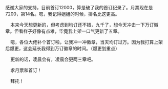感谢大家的支持，目前首订12000，算是破了我的首订纪录了。月票现在是7200，第14名。嗯，我记得姐姐的时候，排名比这更高。

    本来今天想更新的，但考虑到均订还不错，九千了，想今天冲击一下万订徽章。但看样子好像有点难，毕竟我上架一口气更新了五章。

    嗯，各位大佬补个首订啦，让我冲一冲徽章，当天均订过万。因为我打算上架后爆更，这会延长我得到万订徽章的时间。（爆更划重点）

    更新的话，凌晨会有，凌晨会更两三章吧。

    求月票和首订！

    拜托！